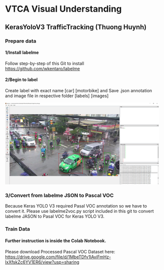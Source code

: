 # VTCA Visual Understanding 
## KerasYoloV3 TrafficTracking (Thuong Huynh)
### Prepare data
#### 1/Install labelme
Follow step-by-step of this Git to install
https://github.com/wkentaro/labelme

#### 2/Begin to label
Create label with exact name [car] [motorbike] and Save .json annotation and image file in respective folder [labels] [images]

[![Labelme Sample](https://github.com/tsuneakihmt/VTCA-VisualUnderstanding-Thuong/blob/master/labelme_sample.png "Labelme Sample")](https://github.com/tsuneakihmt/VTCA-VisualUnderstanding-Thuong/blob/master/labelme_sample.png)

### 3/Convert from labelme JSON to Pascal VOC
Because Keras YOLO V3 required Pasal VOC annotation so we have to convert it.
Please use labelme2voc.py script included in this git to convert labelme JASON to Pasal VOC for Keras YOLO V3.

### Train Data
#### Further instruction is inside the Colab Notebook.
Please download Processed Pascal VOC Dataset here: https://drive.google.com/file/d/1MbeTDfv1lAviFmHz-IxXfskZc6YV1ER6/view?usp=sharing

